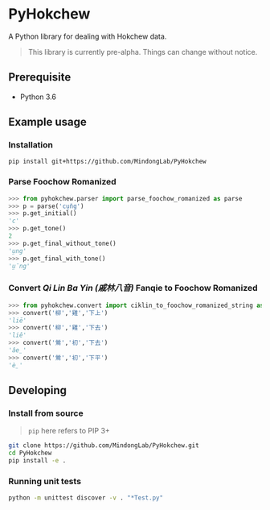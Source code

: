 # PyHokchew
A Python library for dealing with Hokchew data.

> This library is currently pre-alpha. Things can change without notice.


## Prerequisite
  - Python 3.6

## Example usage

### Installation
```
pip install git+https://github.com/MindongLab/PyHokchew
```

### Parse Foochow Romanized

```python
>>> from pyhokchew.parser import parse_foochow_romanized as parse
>>> p = parse('cṳ̄ng')
>>> p.get_initial()
'c'
>>> p.get_tone()
2
>>> p.get_final_without_tone()
'ṳng'
>>> p.get_final_with_tone()
'ṳ̄ng'
```

### Convert _Qi Lin Ba Yin (戚林八音)_ Fanqie to Foochow Romanized

```python
>>> from pyhokchew.convert import ciklin_to_foochow_romanized_string as convert
>>> convert('柳','雞','下上')
'liē'
>>> convert('柳','雞','下去')
'liê'
>>> convert('鶯','初','下去')
'âe̤'
>>> convert('鶯','初','下平')
'è̤'
```


## Developing

### Install from source
> `pip` here refers to PIP 3+

```bash
git clone https://github.com/MindongLab/PyHokchew.git
cd PyHokchew
pip install -e .
```

### Running unit tests
```bash
python -m unittest discover -v . "*Test.py"
```
